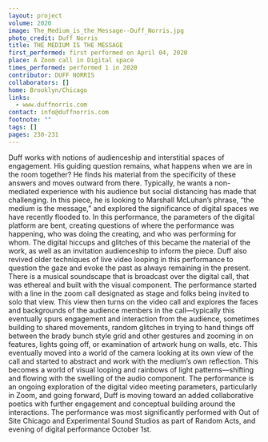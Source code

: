 ```yaml
---
layout: project
volume: 2020
image: The_Medium_is_the_Message--Duff_Norris.jpg
photo_credit: Duff Norris
title: THE MEDIUM IS THE MESSAGE
first_performed: first performed on April 04, 2020
place: A Zoom call in Digital space
times_performed: performed 1 in 2020
contributor: DUFF NORRIS
collaborators: []
home: Brooklyn/Chicago
links:
  - www.duffnorris.com
contact: info@duffnorris.com
footnote: ""
tags: []
pages: 230-231
---
```


Duff works with notions of audienceship and interstitial spaces of engagement. His guiding question remains, what happens when we are in the room together? He finds his material from the specificity of these answers and moves outward from there. Typically, he wants a non-mediated experience with his audience but social distancing has made that challenging. In this piece, he is looking to Marshall McLuhan’s phrase, “the medium is the message,” and explored the significance of digital spaces we have recently flooded to. In this performance, the parameters of the digital platform are bent, creating questions of where the performance was happening, who was doing the creating, and who was performing for whom. The digital hiccups and glitches of this became the material of the work, as well as an invitation audienceship to inform the piece. Duff also revived older techniques of live video looping in this performance to question the gaze and evoke the past as always remaining in the present. There is a musical soundscape that is broadcast over the digital call, that was ethereal and built with the visual component. The performance started with a line in the zoom call designated as stage and folks being invited to solo that view. This view then turns on the video call and explores the faces and backgrounds of the audience members in the call—typically this eventually spurs engagement and interaction from the audience, sometimes building to shared movements, random glitches in trying to hand things off between the brady bunch style grid and other gestures and zooming in on features, lights going off, or examination of artwork hung on walls, etc. This eventually moved into a world of the camera looking at its own view of the call and started to abstract and work with the medium’s own reflection. This becomes a world of visual looping and rainbows of light patterns—shifting and flowing with the swelling of the audio component. The performance is an ongoing exploration of the digital video meeting parameters, particularly in Zoom, and going forward, Duff is moving toward an added collaborative poetics with further engagement and conceptual building around the interactions. The performance was most significantly performed with Out of Site Chicago and Experimental Sound Studios as part of Random Acts, and evening of digital performance October 1st.
